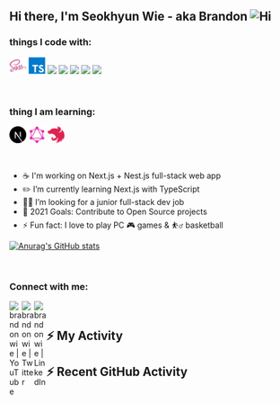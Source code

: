 ## Hi there, I'm Seokhyun Wie - aka Brandon <img src='https://qpluspicture.oss-cn-beijing.aliyuncs.com/6LjjQA/Hi.gif' alt='Hi' width="24"/>

### things I code with:

<img src="https://raw.githubusercontent.com/devicons/devicon/master/icons/sass/sass-original.svg" width="30px"> <img src="https://raw.githubusercontent.com/devicons/devicon/master/icons/typescript/typescript-original.svg" width="30px"> <img src="https://cdn.jsdelivr.net/gh/devicons/devicon@latest/icons/javascript/javascript-original.svg" width="30px"> <img src="https://cdn.jsdelivr.net/gh/devicons/devicon@latest/icons/react/react-original.svg" width="30px"> <img src="https://cdn.jsdelivr.net/gh/devicons/devicon@latest/icons/nodejs/nodejs-plain.svg" width="30px"> <img src="https://cdn.jsdelivr.net/gh/devicons/devicon@latest/icons/git/git-original.svg" width="30px"> <img src="https://cdn.jsdelivr.net/gh/devicons/devicon@latest/icons/mongodb/mongodb-original.svg" width="30px">

<br />

### thing I am learning:

<img src="https://raw.githubusercontent.com/devicons/devicon/master/icons/nextjs/nextjs-original.svg" width="30px"> <img src="https://raw.githubusercontent.com/devicons/devicon/master/icons/graphql/graphql-plain.svg" width="30px"> <img src="https://raw.githubusercontent.com/devicons/devicon/master/icons/nestjs/nestjs-plain.svg" width="30px">

<br />

- ☕ I'm working on Next.js + Nest.js full-stack web app
- ✏️ I’m currently learning Next.js with TypeScript
- 👨‍💻 I’m looking for a junior full-stack dev job
- 🎯 2021 Goals: Contribute to Open Source projects
- ⚡ Fun fact: I love to play PC 🎮 games️ \& ⛹️‍♂️ basketball

[![Anurag's GitHub stats](https://github-readme-stats-brown-tau.vercel.app/api?username=brandonwie&show_icons=true&title_color=ffc857&icon_color=8ac926&text_color=daf7dc&bg_color=151515&hide=stars&custom_title=Brandon's GitHub Stats)](https://github.com/anuraghazra/github-readme-stats)

<br />

### Connect with me:

[<img align="left" alt="brandonwie | YouTube" width="22px" src="https://cdn.jsdelivr.net/npm/simple-icons@v3/icons/youtube.svg" />][youtube]
[<img align="left" alt="brandonwie | Twitter" width="22px" src="https://cdn.jsdelivr.net/npm/simple-icons@v3/icons/twitter.svg" />][twitter]
[<img align="left" alt="brandonwie | LinkedIn" width="22px" src="https://cdn.jsdelivr.net/npm/simple-icons@v3/icons/linkedin.svg" />][linkedin]

<br />

## ⚡ My Activity

<!--START_SECTION:waka-->
<!--END_SECTION:waka-->

## ⚡ Recent GitHub Activity

<!--START_SECTION:activity-->
<!--END_SECTION:activity-->

[youtube]: https://www.youtube.com/channel/UC7tk3UT7nn3cZNC2KBdb-4Q
[linkedin]: https://linkedin.com/in/brandonwie
[twitter]: https://twitter.com/brandonwie
